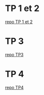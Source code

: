 # TP 1 et 2

[repo TP 1 et 2](https://github.com/brendan-vis/B2-reseau.git)

# TP 3

[repo TP3](https://github.com/brendan-vis/TP3.git)

# TP 4

[repo TP4](https://github.com/brendan-vis/TP4.git)
